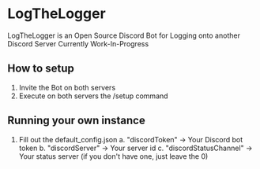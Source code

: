 # LogTheLogger
LogTheLogger is an Open Source Discord Bot for Logging onto another Discord Server
Currently Work-In-Progress

## How to setup
1. Invite the Bot on both servers
2. Execute on both servers the /setup command

## Running your own instance
1. Fill out the default_config.json
    a. "discordToken" -> Your Discord bot token
    b. "discordServer" -> Your server id
    c. "discordStatusChannel" -> Your status server (if you don't have one, just leave the 0)
